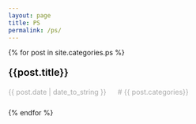 ```yaml
---
layout: page
title: PS
permalink: /ps/
---
```


   <style>
     .post-link {
  color: black;
  font-size: 20px;
  font-weight: 600;
  text-decoration: none;
}
.post-link:hover{
  opacity: 0.7;
}
.post-date {
  color: #aaa;
  font-weight: normal;
  margin-right: 15px;
}
.post-category{
  color: #aaa;
}
.archive-item {
  margin-bottom: 25px;
}


   </style>
<div>

{% for post in site.categories.ps %}

  <article class="archive-item">
    <h4><a class="post-link" href="{{ site.baseurl }}{{ post.url }}">{{post.title}}</a></h4>
     <span class="post-date">
             <time>{{ post.date | date_to_string }}</time>&nbsp;
          <!-- {{ post.date }} -->
        </span>
        <span class="post-category">
          #
          {{ post.categories}}
        </span>
  </article>
  {% endfor %}
 
</div>
